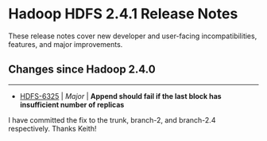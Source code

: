 # Hadoop HDFS 2.4.1 Release Notes

These release notes cover  new developer and user-facing incompatibilities, features, and major improvements.

## Changes since Hadoop 2.4.0

---

* [HDFS-6325](https://issues.apache.org/jira/browse/HDFS-6325) | *Major* | **Append should fail if the last block has insufficient number of replicas**

I have committed the fix to the trunk, branch-2, and branch-2.4 respectively. Thanks Keith!



